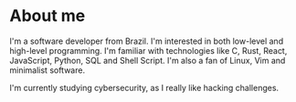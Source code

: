 #  About me
I'm a software developer from Brazil. I'm interested in both low-level
and high-level programming. I'm familiar with technologies like C, Rust, React,
JavaScript, Python, SQL and Shell Script. I'm also a fan of Linux, Vim and
minimalist software.

I'm currently studying cybersecurity, as I really like hacking challenges.
